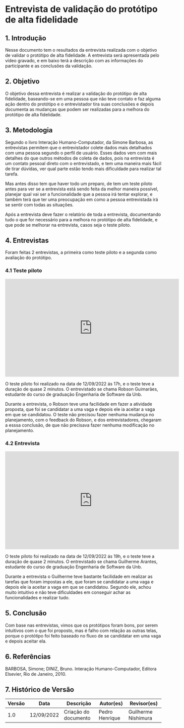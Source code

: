 # Entrevista de validação do protótipo de alta fidelidade

## 1. Introdução
  Nesse documento tem o resultados da entrevista realizada com o objetivo de validar o protótipo de alta fidelidade. A entrevista será apresentada pelo vídeo gravado, e em baixo terá a descrição com as informações do participante e as conclusões da validação.

## 2. Objetivo
  O objetivo dessa entrevista é realizar a validação do protótipo de alta fidelidade, baseando-se em uma pessoa que não teve contato e faz alguma ação dentro do protótipo e o entrevistador tira suas conclusões e depois documenta as mudanças que podem ser realizadas para a melhora do protótipo de alta fidelidade.
 
## 3. Metodologia
  Segundo o livro Interação Humano-Computador, da Simone Barbosa, as entrevistas permitem que o entrevistador colete dados mais detalhados com uma pessoa segundo o perfil de usuário. Esses dados vem com mais detalhes do que outros métodos de coleta de dados, pois na entrevista é um contato pessoal direto com o entrevistado, e tem uma maneira mais fácil de tirar dúvidas, ver qual parte estão tendo mais dificuldade para realizar tal tarefa.
  
  Mas antes disso tem que haver todo um preparo, de tem um teste piloto antes para ver se a entrevista está sendo feita da melhor maneira possível, planejar qual vai ser a funcionalidade que a pessoa irá tentar explorar, e também terá que ter uma preocupação em como a pessoa entrevistada irá se sentir com todas as situações. 
  
  Após a entrevista deve fazer o relatório de toda a entrevista, documentando tudo o que for necessário para a melhora no protótipo de alta fidelidade, e que pode se melhorar na entrevista, casos seja o teste piloto.
  
## 4. Entrevistas
  Foram feitas 2 entrevistas, a primeira como teste piloto e a segunda como avaliação do protótipo. 
  
### 4.1 Teste piloto

<iframe width="560" height="315" src="https://www.youtube.com/embed/3jAzls47fSE" title="YouTube video player" frameborder="0" allow="accelerometer; autoplay; clipboard-write; encrypted-media; gyroscope; picture-in-picture" allowfullscreen></iframe>


  O teste piloto foi realizado na data de 12/09/2022 ás 17h, e o teste teve a duração de quase 2 minutos. O entrevistado se chama Robson Guimarães, estudante do curso de graduação Engenharia de Software da Unb.

Durante a entrevista, o Robson teve uma facilidade em fazer a atividade proposta, que foi se candidatar a uma vaga e depois ele ia aceitar a vaga em que se candidatou. O teste não precisou fazer nenhuma mudança no planejamento, com o feedback do Robson, e dos entrevistadores, chegaram a esssa conclusão, de que não precisava fazer nenhuma modificação no planejamento.

### 4.2 Entrevista

<iframe width="560" height="315" src="https://www.youtube.com/embed/PsuaEUxcKz0" title="YouTube video player" frameborder="0" allow="accelerometer; autoplay; clipboard-write; encrypted-media; gyroscope; picture-in-picture" allowfullscreen></iframe>


  O teste piloto foi realizado na data de 12/09/2022 ás 19h, e o teste teve a duração de quase 2 minutos. O entrevistado se chama Guilherme Arantes, estudante do curso de graduação Engenharia de Software da Unb.
  
  Durante a entrevista o Guilherme teve bastante facilidade em realizar as tarefas que foram impostas a ele, que foram se candidatar a uma vaga e depois ele ia aceitar a vaga em que se candidatou. Segundo ele, achou muito intuitivo e não teve dificuldades em conseguir achar as funcionalidades e realizar tudo.

## 5. Conclusão

  Com base nas entrevistas, vimos que os protótipos foram bons, por serem intuitivos com o que foi proposto, mas é falho com relação as outras telas, porque o protótipo foi feito baseado no fluxo de se candidatar em uma vaga e depois aceitar ela. 
  
  
## 6. Referências
BARBOSA, Simone; DINIZ, Bruno. Interação Humano-Computador, Editora Elsevier, Rio de Janeiro, 2010.

## 7. Histórico de Versão

| Versão | Data       | Descrição                      | Autor(es)                   | Revisor(es)                 |
| ------ | ---------- | ------------------------------ | --------------------------- | --------------------------- |
| 1.0    | 12/09/2022 | Criação do documento           | Pedro Henrique          |  Guilherme Nishimura           |
